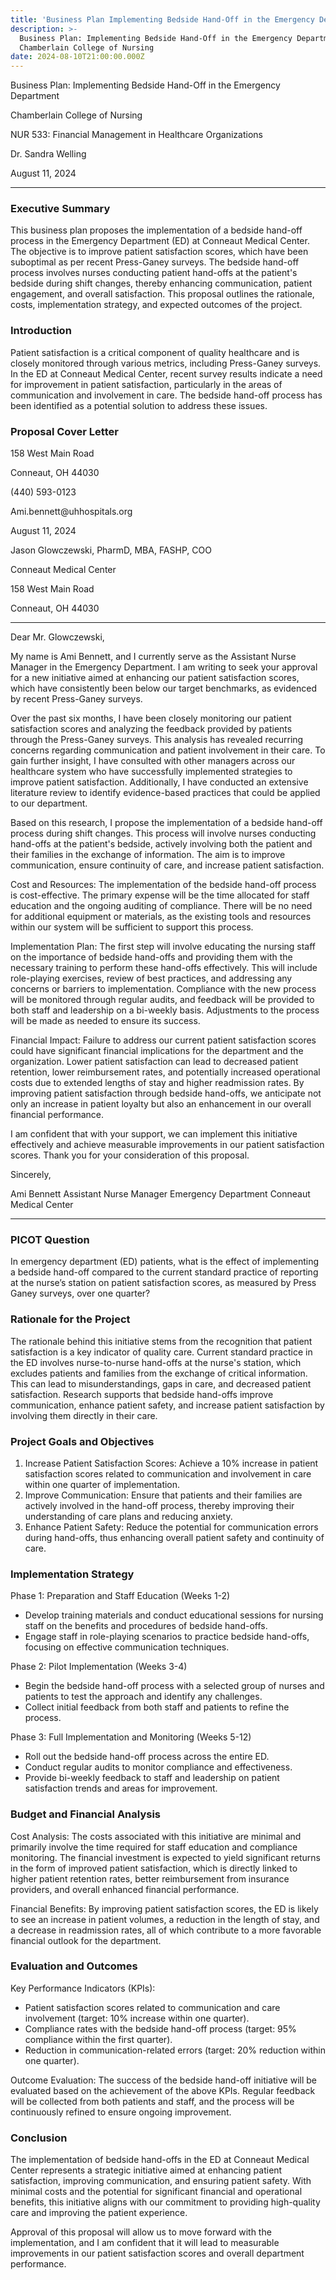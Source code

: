 ```yaml
---
title: 'Business Plan Implementing Bedside Hand-Off in the Emergency Department  '
description: >-
  Business Plan: Implementing Bedside Hand-Off in the Emergency Department 
  Chamberlain College of Nursing
date: 2024-08-10T21:00:00.000Z
---
```


Business Plan: Implementing Bedside Hand-Off in the Emergency Department

Chamberlain College of Nursing

NUR 533: Financial Management in Healthcare Organizations

Dr. Sandra Welling

August 11, 2024

***

### Executive Summary

This business plan proposes the implementation of a bedside hand-off process in the Emergency Department (ED) at Conneaut Medical Center. The objective is to improve patient satisfaction scores, which have been suboptimal as per recent Press-Ganey surveys. The bedside hand-off process involves nurses conducting patient hand-offs at the patient's bedside during shift changes, thereby enhancing communication, patient engagement, and overall satisfaction. This proposal outlines the rationale, costs, implementation strategy, and expected outcomes of the project.

### Introduction

Patient satisfaction is a critical component of quality healthcare and is closely monitored through various metrics, including Press-Ganey surveys. In the ED at Conneaut Medical Center, recent survey results indicate a need for improvement in patient satisfaction, particularly in the areas of communication and involvement in care. The bedside hand-off process has been identified as a potential solution to address these issues.

### Proposal Cover Letter

158 West Main Road

Conneaut, OH 44030

(440) 593-0123

Ami.bennett\@uhhospitals.org

August 11, 2024

Jason Glowczewski, PharmD, MBA, FASHP, COO

Conneaut Medical Center

158 West Main Road

Conneaut, OH 44030

***

Dear Mr. Glowczewski,

My name is Ami Bennett, and I currently serve as the Assistant Nurse Manager in the Emergency Department. I am writing to seek your approval for a new initiative aimed at enhancing our patient satisfaction scores, which have consistently been below our target benchmarks, as evidenced by recent Press-Ganey surveys.

Over the past six months, I have been closely monitoring our patient satisfaction scores and analyzing the feedback provided by patients through the Press-Ganey surveys. This analysis has revealed recurring concerns regarding communication and patient involvement in their care. To gain further insight, I have consulted with other managers across our healthcare system who have successfully implemented strategies to improve patient satisfaction. Additionally, I have conducted an extensive literature review to identify evidence-based practices that could be applied to our department.

Based on this research, I propose the implementation of a bedside hand-off process during shift changes. This process will involve nurses conducting hand-offs at the patient's bedside, actively involving both the patient and their families in the exchange of information. The aim is to improve communication, ensure continuity of care, and increase patient satisfaction.

Cost and Resources: The implementation of the bedside hand-off process is cost-effective. The primary expense will be the time allocated for staff education and the ongoing auditing of compliance. There will be no need for additional equipment or materials, as the existing tools and resources within our system will be sufficient to support this process.

Implementation Plan: The first step will involve educating the nursing staff on the importance of bedside hand-offs and providing them with the necessary training to perform these hand-offs effectively. This will include role-playing exercises, review of best practices, and addressing any concerns or barriers to implementation. Compliance with the new process will be monitored through regular audits, and feedback will be provided to both staff and leadership on a bi-weekly basis. Adjustments to the process will be made as needed to ensure its success.

Financial Impact: Failure to address our current patient satisfaction scores could have significant financial implications for the department and the organization. Lower patient satisfaction can lead to decreased patient retention, lower reimbursement rates, and potentially increased operational costs due to extended lengths of stay and higher readmission rates. By improving patient satisfaction through bedside hand-offs, we anticipate not only an increase in patient loyalty but also an enhancement in our overall financial performance.

I am confident that with your support, we can implement this initiative effectively and achieve measurable improvements in our patient satisfaction scores. Thank you for your consideration of this proposal.

Sincerely,

Ami Bennett
Assistant Nurse Manager
Emergency Department
Conneaut Medical Center

***

### PICOT Question

In emergency department (ED) patients, what is the effect of implementing a bedside hand-off compared to the current standard practice of reporting at the nurse’s station on patient satisfaction scores, as measured by Press Ganey surveys, over one quarter?

### Rationale for the Project

The rationale behind this initiative stems from the recognition that patient satisfaction is a key indicator of quality care. Current standard practice in the ED involves nurse-to-nurse hand-offs at the nurse's station, which excludes patients and families from the exchange of critical information. This can lead to misunderstandings, gaps in care, and decreased patient satisfaction. Research supports that bedside hand-offs improve communication, enhance patient safety, and increase patient satisfaction by involving them directly in their care.

### Project Goals and Objectives

1. Increase Patient Satisfaction Scores: Achieve a 10% increase in patient satisfaction scores related to communication and involvement in care within one quarter of implementation.
2. Improve Communication: Ensure that patients and their families are actively involved in the hand-off process, thereby improving their understanding of care plans and reducing anxiety.
3. Enhance Patient Safety: Reduce the potential for communication errors during hand-offs, thus enhancing overall patient safety and continuity of care.

### Implementation Strategy

Phase 1: Preparation and Staff Education (Weeks 1-2)

* Develop training materials and conduct educational sessions for nursing staff on the benefits and procedures of bedside hand-offs.
* Engage staff in role-playing scenarios to practice bedside hand-offs, focusing on effective communication techniques.

Phase 2: Pilot Implementation (Weeks 3-4)

* Begin the bedside hand-off process with a selected group of nurses and patients to test the approach and identify any challenges.
* Collect initial feedback from both staff and patients to refine the process.

Phase 3: Full Implementation and Monitoring (Weeks 5-12)

* Roll out the bedside hand-off process across the entire ED.
* Conduct regular audits to monitor compliance and effectiveness.
* Provide bi-weekly feedback to staff and leadership on patient satisfaction trends and areas for improvement.

### Budget and Financial Analysis

Cost Analysis: The costs associated with this initiative are minimal and primarily involve the time required for staff education and compliance monitoring. The financial investment is expected to yield significant returns in the form of improved patient satisfaction, which is directly linked to higher patient retention rates, better reimbursement from insurance providers, and overall enhanced financial performance.

Financial Benefits: By improving patient satisfaction scores, the ED is likely to see an increase in patient volumes, a reduction in the length of stay, and a decrease in readmission rates, all of which contribute to a more favorable financial outlook for the department.

### Evaluation and Outcomes

Key Performance Indicators (KPIs):

* Patient satisfaction scores related to communication and care involvement (target: 10% increase within one quarter).
* Compliance rates with the bedside hand-off process (target: 95% compliance within the first quarter).
* Reduction in communication-related errors (target: 20% reduction within one quarter).

Outcome Evaluation: The success of the bedside hand-off initiative will be evaluated based on the achievement of the above KPIs. Regular feedback will be collected from both patients and staff, and the process will be continuously refined to ensure ongoing improvement.

### Conclusion

The implementation of bedside hand-offs in the ED at Conneaut Medical Center represents a strategic initiative aimed at enhancing patient satisfaction, improving communication, and ensuring patient safety. With minimal costs and the potential for significant financial and operational benefits, this initiative aligns with our commitment to providing high-quality care and improving the patient experience.

Approval of this proposal will allow us to move forward with the implementation, and I am confident that it will lead to measurable improvements in our patient satisfaction scores and overall department performance.
